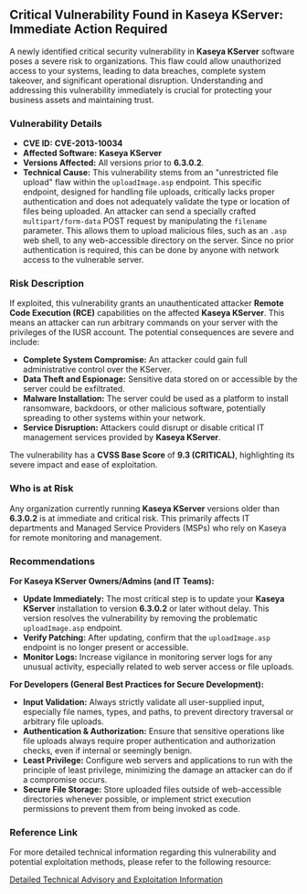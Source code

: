 ## Critical Vulnerability Found in Kaseya KServer: Immediate Action Required

A newly identified critical security vulnerability in **Kaseya KServer** software poses a severe risk to organizations. This flaw could allow unauthorized access to your systems, leading to data breaches, complete system takeover, and significant operational disruption. Understanding and addressing this vulnerability immediately is crucial for protecting your business assets and maintaining trust.

### Vulnerability Details

*   **CVE ID:** **CVE-2013-10034**
*   **Affected Software:** **Kaseya KServer**
*   **Versions Affected:** All versions prior to **6.3.0.2**.
*   **Technical Cause:** This vulnerability stems from an "unrestricted file upload" flaw within the `uploadImage.asp` endpoint. This specific endpoint, designed for handling file uploads, critically lacks proper authentication and does not adequately validate the type or location of files being uploaded. An attacker can send a specially crafted `multipart/form-data` POST request by manipulating the `filename` parameter. This allows them to upload malicious files, such as an `.asp` web shell, to any web-accessible directory on the server. Since no prior authentication is required, this can be done by anyone with network access to the vulnerable server.

### Risk Description

If exploited, this vulnerability grants an unauthenticated attacker **Remote Code Execution (RCE)** capabilities on the affected **Kaseya KServer**. This means an attacker can run arbitrary commands on your server with the privileges of the IUSR account. The potential consequences are severe and include:

*   **Complete System Compromise:** An attacker could gain full administrative control over the KServer.
*   **Data Theft and Espionage:** Sensitive data stored on or accessible by the server could be exfiltrated.
*   **Malware Installation:** The server could be used as a platform to install ransomware, backdoors, or other malicious software, potentially spreading to other systems within your network.
*   **Service Disruption:** Attackers could disrupt or disable critical IT management services provided by **Kaseya KServer**.

The vulnerability has a **CVSS Base Score** of **9.3 (CRITICAL)**, highlighting its severe impact and ease of exploitation.

### Who is at Risk

Any organization currently running **Kaseya KServer** versions older than **6.3.0.2** is at immediate and critical risk. This primarily affects IT departments and Managed Service Providers (MSPs) who rely on Kaseya for remote monitoring and management.

### Recommendations

**For Kaseya KServer Owners/Admins (and IT Teams):**

*   **Update Immediately:** The most critical step is to update your **Kaseya KServer** installation to version **6.3.0.2** or later without delay. This version resolves the vulnerability by removing the problematic `uploadImage.asp` endpoint.
*   **Verify Patching:** After updating, confirm that the `uploadImage.asp` endpoint is no longer present or accessible.
*   **Monitor Logs:** Increase vigilance in monitoring server logs for any unusual activity, especially related to web server access or file uploads.

**For Developers (General Best Practices for Secure Development):**

*   **Input Validation:** Always strictly validate all user-supplied input, especially file names, types, and paths, to prevent directory traversal or arbitrary file uploads.
*   **Authentication & Authorization:** Ensure that sensitive operations like file uploads always require proper authentication and authorization checks, even if internal or seemingly benign.
*   **Least Privilege:** Configure web servers and applications to run with the principle of least privilege, minimizing the damage an attacker can do if a compromise occurs.
*   **Secure File Storage:** Store uploaded files outside of web-accessible directories whenever possible, or implement strict execution permissions to prevent them from being invoked as code.

### Reference Link

For more detailed technical information regarding this vulnerability and potential exploitation methods, please refer to the following resource:

[Detailed Technical Advisory and Exploitation Information](https://raw.githubusercontent.com/rapid7/metasploit-framework/master/modules/exploits/windows/http/kaseya_uploadimage_file_upload.rb)